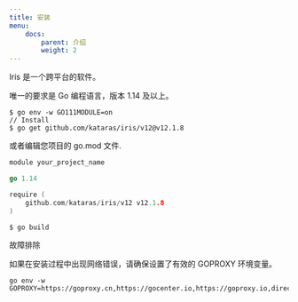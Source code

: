 ```yaml
---
title: 安装
menu:
    docs:
        parent: 介绍
        weight: 2
---
```


Iris 是一个跨平台的软件。

唯一的要求是 Go 编程语言，版本 1.14 及以上。

```shell
$ go env -w GO111MODULE=on
// Install
$ go get github.com/kataras/iris/v12@v12.1.8
```

或者编辑您项目的 go.mod 文件.

```go
module your_project_name

go 1.14

require (
    github.com/kataras/iris/v12 v12.1.8
)
```

```shell
$ go build
```

故障排除

如果在安装过程中出现网络错误，请确保设置了有效的 GOPROXY 环境变量。

```shell
go env -w GOPROXY=https://goproxy.cn,https://gocenter.io,https://goproxy.io,direct
```
